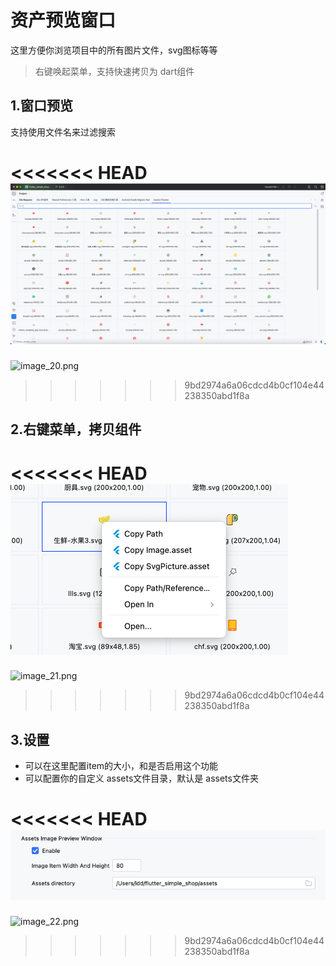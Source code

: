 # 资产预览窗口

这里方便你浏览项目中的所有图片文件，svg图标等等

> 右键唤起菜单，支持快速拷贝为 dart组件


## 1.窗口预览


支持使用文件名来过滤搜索

<<<<<<< HEAD
![image_20.png](../../assets/images/image_20.png)
=======
![image_20.png](/images/image_20.png)
>>>>>>> 9bd2974a6a06cdcd4b0cf104e44238350abd1f8a


## 2.右键菜单，拷贝组件

<<<<<<< HEAD
![image_21.png](../../assets/images/image_21.png)
=======
![image_21.png](/images/image_21.png)
>>>>>>> 9bd2974a6a06cdcd4b0cf104e44238350abd1f8a

## 3.设置

* 可以在这里配置item的大小，和是否启用这个功能
* 可以配置你的自定义 assets文件目录，默认是 assets文件夹

<<<<<<< HEAD
![image_22.png](../../assets/images/image_22.png)
=======
![image_22.png](/images/image_22.png)
>>>>>>> 9bd2974a6a06cdcd4b0cf104e44238350abd1f8a

